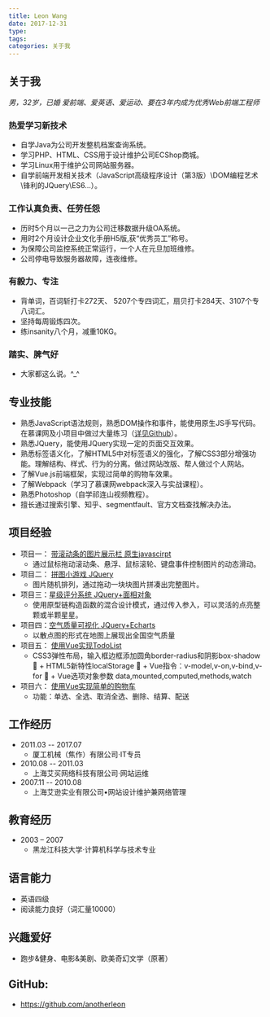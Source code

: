 ```yaml
---
title: Leon Wang
date: 2017-12-31
type: 
tags:
categories: 关于我
---
```

## 关于我
*男，32岁，已婚*
*爱前端、爱英语、爱运动、要在3年内成为优秀Web前端工程师*
<!-- more -->

### 热爱学习新技术
 * 自学Java为公司开发整机档案查询系统。
 * 学习PHP、HTML、CSS用于设计维护公司ECShop商城。
 * 学习Linux用于维护公司网站服务器。
 * 自学前端开发相关技术（JavaScript高级程序设计（第3版）\DOM编程艺术\锋利的JQuery\ES6…）。

### 工作认真负责、任劳任怨
 * 历时5个月以一己之力为公司迁移数据升级OA系统。
 * 用时2个月设计企业文化手册H5版,获“优秀员工”称号。
 * 为保障公司监控系统正常运行，一个人在元旦加班维修。
 * 公司停电导致服务器故障，连夜维修。

### 有毅力、专注
 * 背单词，百词斩打卡272天、 5207个专四词汇，扇贝打卡284天、3107个专八词汇。
 * 坚持每周锻炼四次。
 * 练insanity八个月，减重10KG。

### 踏实、脾气好
 * 大家都这么说。^_^

## 专业技能
* 熟悉JavaScript语法规则，熟悉DOM操作和事件，能使用原生JS手写代码。在慕课网及小项目中做过大量练习（[详见Github](https://github.com/anotherleon)）。
* 熟悉JQuery，能使用JQuery实现一定的页面交互效果。
* 熟悉标签语义化，了解HTML5中对标签语义的强化，了解CSS3部分增强功能。理解结构、样式、行为的分离。做过网站改版、帮人做过个人网站。
* 了解Vue.js前端框架，实现过简单的购物车效果。
* 了解Webpack（学习了慕课网webpack深入与实战课程）。
* 熟悉Photoshop（自学祁连山视频教程）。
* 擅长通过搜索引擎、知乎、segmentfault、官方文档查找解决办法。

## 项目经验
* 项目一： [带滚动条的图片展示栏 原生javascirpt](https://anotherleon.github.io/leon's%20project/带滚动条的展示栏/index.html)
	+ 通过鼠标拖动滚动条、悬浮、鼠标滚轮、键盘事件控制图片的动态滑动。
* 项目二： [拼图小游戏 JQuery](https://anotherleon.github.io/leon's%20project/拼图小游戏/index.html)
	+ 图片随机排列，通过拖动一块块图片拼凑出完整图片。
* 项目三：[星级评分系统 JQuery+面相对象](https://anotherleon.github.io/leon's%20project/rating/index5.html) 
	+ 使用原型链构造函数的混合设计模式，通过传入参入，可以灵活的点亮整颗或半颗星星。
* 项目四：[空气质量可视化 JQuery+Echarts](https://anotherleon.github.io/leon's%20project/空气质量可视化/index.html) 
	+ 以散点图的形式在地图上展现出全国空气质量
* 项目五： [使用Vue实现TodoList](https://anotherleon.github.io/leon's%20project/TodoList-Vue/todolist.html)
	+ CSS3弹性布局，输入框边框添加圆角border-radius和阴影box-shadow
	+ HTML5新特性localStorage
	+ Vue指令：v-model,v-on,v-bind,v-for
	+ Vue选项对象参数 data,mounted,computed,methods,watch
* 项目六： [使用Vue实现简单的购物车](https://anotherleon.github.io/leon's%20project/ShoppingCart-Vue/cart.html)
	+ 功能：单选、全选、取消全选、删除、结算、配送

## 工作经历
* 2011.03 -- 2017.07 
	+ 厦工机械（焦作）有限公司·IT专员
* 2010.08 -- 2011.03
	+ 上海艾买网络科技有限公司·网站运维
* 2007.11 -- 2010.08
	+ 上海艾逊实业有限公司•网站设计维护兼网络管理

## 教育经历
* 2003 – 2007
	+ 黑龙江科技大学·计算机科学与技术专业 

## 语言能力
* 英语四级
* 阅读能力良好（词汇量10000）

## 兴趣爱好
* 跑步&健身、电影&美剧、欧美奇幻文学（原著）

## GitHub:
* https://github.com/anotherleon